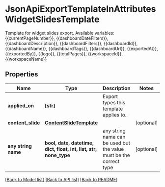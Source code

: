 # JsonApiExportTemplateInAttributesWidgetSlidesTemplate

Template for widget slides export. Available variables: {{currentPageNumber}}, {{dashboardDateFilters}}, {{dashboardDescription}}, {{dashboardFilters}}, {{dashboardId}}, {{dashboardName}}, {{dashboardTags}}, {{dashboardUrl}}, {{exportedAt}}, {{exportedBy}}, {{logo}}, {{totalPages}}, {{workspaceId}}, {{workspaceName}}

## Properties
Name | Type | Description | Notes
------------ | ------------- | ------------- | -------------
**applied_on** | **[str]** | Export types this template applies to. | 
**content_slide** | [**ContentSlideTemplate**](ContentSlideTemplate.md) |  | [optional] 
**any string name** | **bool, date, datetime, dict, float, int, list, str, none_type** | any string name can be used but the value must be the correct type | [optional]

[[Back to Model list]](../README.md#documentation-for-models) [[Back to API list]](../README.md#documentation-for-api-endpoints) [[Back to README]](../README.md)


